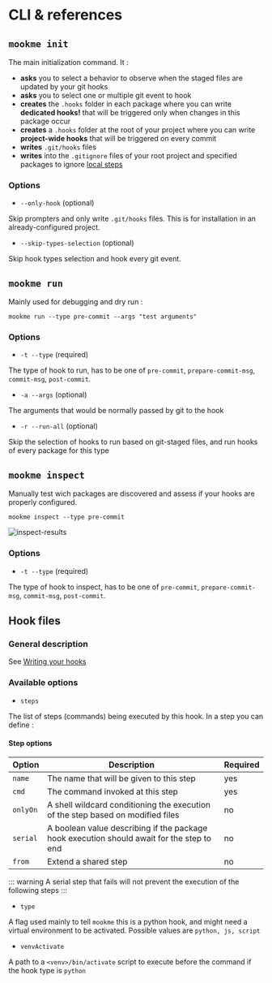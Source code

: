 # CLI & references

## `mookme init`

The main initialization command. It :

- **asks** you to select a behavior to observe when the staged files are updated by your git hooks
- **asks** you to select one or multiple git event to hook
- **creates** the `.hooks` folder in each package where you can write **dedicated hooks!** that will be triggered only
when changes in this package occur
- **creates** a `.hooks` folder at the root of your project where you can write **project-wide hooks** that will be
triggered on every commit
- **writes** `.git/hooks` files
- **writes** into the `.gitignore` files of your root project and specified packages to ignore [local steps](/features/#uncommited-steps-gitignore)

### Options

- `--only-hook` (optional)

Skip prompters and only write `.git/hooks` files. This is for installation in an already-configured project.

- `--skip-types-selection` (optional)

Skip hook types selection and hook every git event.

## `mookme run`

Mainly used for debugging and dry run :

`mookme run --type pre-commit --args "test arguments"`

### Options

- `-t --type` (required)

The type of hook to run, has to be one of `pre-commit`, `prepare-commit-msg`, `commit-msg`, `post-commit`.

- `-a --args` (optional)

The arguments that would be normally passed by git to the hook

- `-r --run-all` (optional)

Skip the selection of hooks to run based on git-staged files, and run hooks of every package for this type

## `mookme inspect`

Manually test wich packages are discovered and assess if your hooks are properly configured.

`mookme inspect --type pre-commit`

<img src="/inspect-results.png" alt="inspect-results"/>

### Options

- `-t --type` (required)

The type of hook to inspect, has to be one of `pre-commit`, `prepare-commit-msg`, `commit-msg`, `post-commit`.

## Hook files

### General description

See [Writing your hooks](/get-started/#writing-your-hooks)

### Available options

- `steps`

The list of steps (commands) being executed by this hook. In a step you can define :

#### Step options

| Option        | Description           | Required  |
| ------------- | ------------- | ------|
| `name`      | The name that will be given to this step | yes |
| `cmd`      | The command invoked at this step |   yes |
| `onlyOn` | A shell wildcard conditioning the execution of the step based on modified files      |    no |
| `serial` | A boolean value describing if the package hook execution should await for the step to end |    no |
| `from` | Extend a shared step |    no |

::: warning
A serial step that fails will not prevent the execution of the following steps
:::

- `type`

A flag used mainly to tell `mookme` this is a python hook, and might need a virtual environment to be activated. Possible values are `python, js, script`

- `venvActivate`

A path to a `<venv>/bin/activate` script to execute before the command if the hook type is `python`
